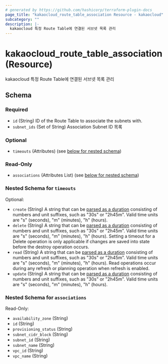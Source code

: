 ```yaml
---
# generated by https://github.com/hashicorp/terraform-plugin-docs
page_title: "kakaocloud_route_table_association Resource - kakaocloud"
subcategory: ""
description: |-
  kakaocloud 특정 Route Table에 연결된 서브넷 목록 관리
---
```


# kakaocloud_route_table_association (Resource)

kakaocloud 특정 Route Table에 연결된 서브넷 목록 관리



<!-- schema generated by tfplugindocs -->
## Schema

### Required

- `id` (String) ID of the Route Table to associate the subnets with.
- `subnet_ids` (Set of String) Association Subnet ID 목록

### Optional

- `timeouts` (Attributes) (see [below for nested schema](#nestedatt--timeouts))

### Read-Only

- `associations` (Attributes List) (see [below for nested schema](#nestedatt--associations))

<a id="nestedatt--timeouts"></a>
### Nested Schema for `timeouts`

Optional:

- `create` (String) A string that can be [parsed as a duration](https://pkg.go.dev/time#ParseDuration) consisting of numbers and unit suffixes, such as "30s" or "2h45m". Valid time units are "s" (seconds), "m" (minutes), "h" (hours).
- `delete` (String) A string that can be [parsed as a duration](https://pkg.go.dev/time#ParseDuration) consisting of numbers and unit suffixes, such as "30s" or "2h45m". Valid time units are "s" (seconds), "m" (minutes), "h" (hours). Setting a timeout for a Delete operation is only applicable if changes are saved into state before the destroy operation occurs.
- `read` (String) A string that can be [parsed as a duration](https://pkg.go.dev/time#ParseDuration) consisting of numbers and unit suffixes, such as "30s" or "2h45m". Valid time units are "s" (seconds), "m" (minutes), "h" (hours). Read operations occur during any refresh or planning operation when refresh is enabled.
- `update` (String) A string that can be [parsed as a duration](https://pkg.go.dev/time#ParseDuration) consisting of numbers and unit suffixes, such as "30s" or "2h45m". Valid time units are "s" (seconds), "m" (minutes), "h" (hours).


<a id="nestedatt--associations"></a>
### Nested Schema for `associations`

Read-Only:

- `availability_zone` (String)
- `id` (String)
- `provisioning_status` (String)
- `subnet_cidr_block` (String)
- `subnet_id` (String)
- `subnet_name` (String)
- `vpc_id` (String)
- `vpc_name` (String)
